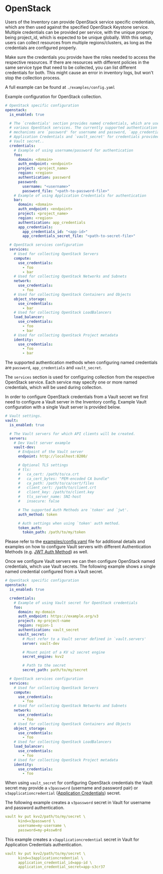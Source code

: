 # OpenStack

Users of the Inventory can provide OpenStack service specific credentials, which
are then used against the specified OpenStack Keystone service.  Multiple
credentials can be provided per service, with the unique property being
project_id, which is expected to be unique globally. With this setup, users can
collect resources from multiple regions/clusters, as long as the credentials are
configured properly.

Make sure the credentials you provide have the roles needed to access the
respective resources. If there are resources with different policies in the same
service type that need to be collected, you can list different credentials for
both. This might cause an error in inventory logs, but won't stop the collection
process.

A full example can be found at `./examples/config.yaml`

Example configuration for OpenStack collection.

``` yaml
# OpenStack specific configuration
openstack:
  is_enabled: true

  # The `credentials' section provides named credentials, which are used by the
  # various OpenStack services. The currently supported authentication
  # mechanisms are `password' for username and password, `app_credentials' for
  # Application Credentials and `vault_secret' for credentials provided by a
  # Vault secret..
  credentials:
    # Example of using username/password for authentication
    foo:
      domain: <domain>
      auth_endpoint: <endpoint>
      project: <project_name>
      region: <region>
      authentication: password
      password:
        username: "<username>"
        password_file: "<path-to-password-file>"
    # Example of using Application Credentials for authentication
    bar:
      domain: <domain>
      auth_endpoint: <endpoint>
      project: <project_name>
      region: <region>
      authentication: app_credentials
      app_credentials:
        app_credentials_id: "<app-id>"
        app_credentials_secret_file: "<path-to-secret-file>"

  # OpenStack services configuration
  services:
    # Used for collecting OpenStack Servers
    compute:
      use_credentials:
        - foo
        - bar
    # Used for collecting OpenStack Networks and Subnets
    network:
      use_credentials:
        - foo
    # Used for collecting OpenStack Containers and Objects
    object_storage:
      use_credentials:
        - bar
    # Used for collecting OpenStack LoadBalancers
    load_balancer:
      use_credentials:
        - foo
        - bar
    # Used for collecting OpenStack Project metadata
    identity:
      use_credentials:
        - foo
        - bar
```

The supported authentication methods when configuring named credentials are
`password`, `app_credentials` and `vault_secret`.

The `services` section is used for configuring collection from the respective
OpenStack service. Each service may specify one or more named credentials, which
will be used during collection.

In order to configure OpenStack credentials from a Vault secret we first need to
configure a Vault server in the Inventory config. Example Vault configuration
with a single Vault server is provided below.

``` yaml
# Vault settings.
vault:
  is_enabled: true

  # The Vault servers for which API clients will be created.
  servers:
    # Dev Vault server example
    vault-dev:
      # Endpoint of the Vault server
      endpoint: http://localhost:8200/

      # Optional TLS settings
      # tls:
      #   ca_cert: /path/to/ca.crt
      #   ca_cert_bytes: "PEM-encoded CA bundle"
      #   ca_path: /path/to/ca/cert/files
      #   client_cert: /path/to/client.crt
      #   client_key: /path/to/client.key
      #   tls_server_name: SNI-host
      #   insecure: false

      # The supported Auth Methods are `token' and `jwt'.
      auth_method: token

      # Auth settings when using `token' auth method.
      token_auth:
        token_path: /path/to/my/token
```

Please refer to the [examples/config.yaml](../examples/config.yaml) file for
additional details and examples on how to configure Vault servers with different
Authentication Methods (e.g. [JWT Auth
Method](https://developer.hashicorp.com/vault/docs/auth/jwt)) as well.

Once we configure Vault servers we can then configure OpenStack named
credentials, which use Vault secrets. The following example shows a single named
credential configured from a Vault secret.

``` yaml
# OpenStack specific configuration
openstack:
  is_enabled: true

  credentials:
    # Example of using Vault secret for OpenStack credentials
    foo:
      domain: my-domain
      auth_endpoint: https://example.org/v3
      project: my-project-name
      region: region-1
      authentication: vault_secret
      vault_secret:
        # Must refer to a Vault server defined in `vault.servers'
        server: vault-dev

        # Mount point of a KV v2 secret engine
        secret_engine: kvv2

        # Path to the secret
        secret_path: path/to/my/secret

  # OpenStack services configuration
  services:
    # Used for collecting OpenStack Servers
    compute:
      use_credentials:
        - foo
    # Used for collecting OpenStack Networks and Subnets
    network:
      use_credentials:
        - foo
    # Used for collecting OpenStack Containers and Objects
    object_storage:
      use_credentials:
        - foo
    # Used for collecting OpenStack LoadBalancers
    load_balancer:
      use_credentials:
        - foo
    # Used for collecting OpenStack Project metadata
    identity:
      use_credentials:
        - foo
```

When using `vault_secret` for configuring OpenStack credentials the Vault secret
may provide a `v3password` (username and password pair) or
`v3applicationcredential` ([Application
Credentials](https://docs.openstack.org/keystone/latest/user/application_credentials.html))
secret.

The following example creates a `v3password` secret in Vault for username and
password authentication.

``` yaml
vault kv put kvv2/path/to/my/secret \
      kind=v3password \
      username=my-username \
      password=my-p4ssw0rd
```

This example creates a `v3applicationcredential` secret in Vault for Application
Credentials authentication.

``` yaml
vault kv put kvv2/path/to/my/secret \
      kind=v3applicationcredential \
      application_credential_id=app-id \
      application_credential_secret=app-s3cr37
```
